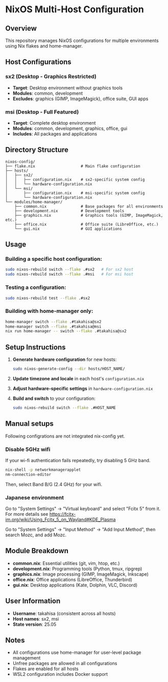 # NixOS Multi-Host Configuration

## Overview
This repository manages NixOS configurations for multiple environments using Nix flakes and home-manager.

## Host Configurations

### sx2 (Desktop - Graphics Restricted)
- **Target**: Desktop environment without graphics tools
- **Modules**: common, development
- **Excludes**: graphics (GIMP, ImageMagick), office suite, GUI apps

### msi (Desktop - Full Featured)
- **Target**: Complete desktop environment
- **Modules**: common, development, graphics, office, gui
- **Includes**: All packages and applications

## Directory Structure

```
nixos-config/
├── flake.nix                    # Main flake configuration
├── hosts/
│   ├── sx2/
│   │   ├── configuration.nix    # sx2-specific system config
│   │   └── hardware-configuration.nix
│   └── msi/
│       ├── configuration.nix    # msi-specific system config
│       └── hardware-configuration.nix
└── modules/home-manager/
    ├── common.nix               # Base packages for all environments
    ├── development.nix          # Development tools
    ├── graphics.nix             # Graphics tools (GIMP, ImageMagick, etc.)
    ├── office.nix               # Office suite (LibreOffice, etc.)
    └── gui.nix                  # GUI applications
```

## Usage

### Building a specific host configuration:
```bash
sudo nixos-rebuild switch --flake .#sx2   # For sx2 host
sudo nixos-rebuild switch --flake .#msi   # For msi host
```

### Testing a configuration:
```bash
sudo nixos-rebuild test --flake .#sx2
```

### Building with home-manager only:

```bash
home-manager switch --flake .#takahisa@sx2
home-manager switch --flake .#takahisa@msi
nix run home-manager -- switch --flake .#takahisa@sx2
```

## Setup Instructions

1. **Generate hardware configuration** for new hosts:
   ```bash
   sudo nixos-generate-config --dir hosts/HOST_NAME/
   ```

2. **Update timezone and locale** in each host's `configuration.nix`

3. **Adjust hardware-specific settings** in `hardware-configuration.nix`

4. **Build and switch** to your configuration:
   ```bash
   sudo nixos-rebuild switch --flake .#HOST_NAME
   ```

## Manual setups

Following configrations are not integrated nix-config yet.

### Disable 5GHz wifi

If your wi-fi authentication fails repeatedly, try disabling 5 GHz band.

```bash
nix-shell -p networkmanagerapplet
nm-connection-editor
```

Then, select Band B/G (2.4 GHz) for your wifi.

### Japanese environment

Go to "System Settings" -> "Virtual keyboard" and select "Fcitx 5" from it.
For more details see https://fcitx-im.org/wiki/Using_Fcitx_5_on_Wayland#KDE_Plasma 

Go to "System Settings" -> "Input Method" -> "Add Input Method",
then search Mozc, and add Mozc.

## Module Breakdown

- **common.nix**: Essential utilities (git, vim, htop, etc.)
- **development.nix**: Programming tools (Python, tmux, ripgrep)
- **graphics.nix**: Image processing (GIMP, ImageMagick, Inkscape)
- **office.nix**: Office applications (LibreOffice, Thunderbird)
- **gui.nix**: Desktop applications (Kate, Dolphin, VLC, Discord)

## User Information
- **Username**: takahisa (consistent across all hosts)
- **Host names**: sx2, msi
- **State version**: 25.05

## Notes
- All configurations use home-manager for user-level package management
- Unfree packages are allowed in all configurations
- Flakes are enabled for all hosts
- WSL2 configuration includes Docker support
